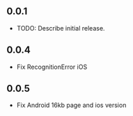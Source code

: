 ## 0.0.1

* TODO: Describe initial release.

## 0.0.4

* Fix RecognitionError iOS

## 0.0.5

* Fix Android 16kb page and ios version
